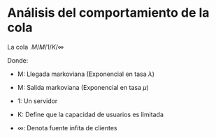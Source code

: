# Análisis del comportamiento de la cola

La cola
$\ M / M / 1 / K / ∞$

Donde:
- M: Llegada markoviana (Exponencial en tasa $\lambda$)
- M: Salida markoviana (Exponencial en tasa $\mu$)
- 1: Un servidor
- K: Define que la capacidad de usuarios es limitada

- ∞: Denota fuente infita de clientes

